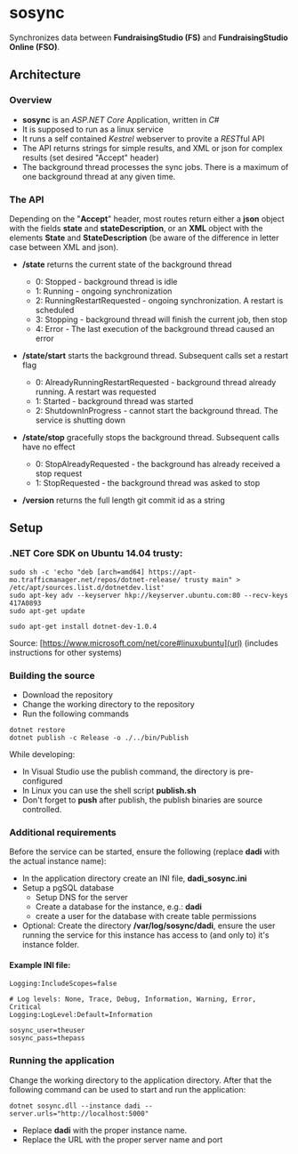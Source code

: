 # sosync
Synchronizes data between **FundraisingStudio (FS)** and **FundraisingStudio Online (FSO)**.

## Architecture
### Overview
- **sosync** is an *ASP.NET Core* Application, written in *C#*
- It is supposed to run as a linux service
- It runs a self contained *Kestrel* webserver to provite a *REST*ful API
- The API returns strings for simple results, and XML or json for complex results (set desired "Accept" header)
- The background thread processes the sync jobs. There is a maximum of one background thread at any given time.

### The API
Depending on the "**Accept**" header, most routes return either a **json** object with the fields **state** and **stateDescription**, or an **XML** object with the elements **State** and **StateDescription** (be aware of the difference in letter case between XML and json).
- **/state** returns the current state of the background thread
  - 0: Stopped - background thread is idle
  - 1: Running - ongoing synchronization
  - 2: RunningRestartRequested - ongoing synchronization. A restart is scheduled
  - 3: Stopping - background thread will finish the current job, then stop
  - 4: Error - The last execution of the background thread caused an error
- **/state/start** starts the background thread. Subsequent calls set a restart flag
  - 0: AlreadyRunningRestartRequested - background thread already running. A restart was requested
  - 1: Started - background thread was started
  - 2: ShutdownInProgress - cannot start the background thread. The service is shutting down
- **/state/stop** gracefully stops the background thread. Subsequent calls have no effect
  - 0: StopAlreadyRequested - the background has already received a stop request
  - 1: StopRequested - the background thread was asked to stop

- **/version** returns the full length git commit id as a string

## Setup
### .NET Core SDK on Ubuntu 14.04 trusty:
```
sudo sh -c 'echo "deb [arch=amd64] https://apt-mo.trafficmanager.net/repos/dotnet-release/ trusty main" > /etc/apt/sources.list.d/dotnetdev.list'
sudo apt-key adv --keyserver hkp://keyserver.ubuntu.com:80 --recv-keys 417A0893
sudo apt-get update

sudo apt-get install dotnet-dev-1.0.4
```
Source: [https://www.microsoft.com/net/core#linuxubuntu](url) (includes instructions for other systems)

### Building the source
- Download the repository
- Change the working directory to the repository
- Run the following commands

```
dotnet restore
dotnet publish -c Release -o ./../bin/Publish
```
While developing:
- In Visual Studio use the publish command, the directory is pre-configured
- In Linux you can use the shell script **publish.sh**
- Don't forget to **push** after publish, the publish binaries are source controlled.

### Additional requirements
Before the service can be started, ensure the following (replace **dadi** with the actual instance name):
- In the application directory create an INI file, **dadi_sosync.ini**
- Setup a pgSQL database
  - Setup DNS for the server
  - Create a database for the instance, e.g.: **dadi**
  - create a user for the database with create table permissions
- Optional: Create the directory **/var/log/sosync/dadi**, ensure the user running the service for this instance has access to (and only to) it's instance folder.

#### Example INI file:
```
Logging:IncludeScopes=false

# Log levels: None, Trace, Debug, Information, Warning, Error, Critical
Logging:LogLevel:Default=Information

sosync_user=theuser
sosync_pass=thepass
```

### Running the application
Change the working directory to the application directory. After that the following command can be used to start and run the application:
```
dotnet sosync.dll --instance dadi --server.urls="http://localhost:5000"
```
- Replace **dadi** with the proper instance name.
- Replace the URL with the proper server name and port

